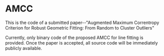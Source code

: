# AMCC
This is the code of a submitted paper--"Augmented Maximum Correntropy Criterion for Robust Geometric Fitting: From Random to Cluster Outliers"

Currently, only binary code of the proposed AMCC for line fitting is provided. Once the paper is accepted, all source code will be immediately publicly available.
